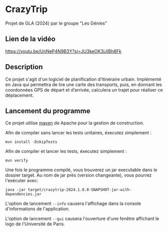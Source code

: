 # CrazyTrip

Projet de GLA (2024) par le groupe "Les Génies"

## Lien de la vidéo

https://youtu.be/UnNeP4N9B3Y?si=JU3keOK3iJIBh8Fk

## Description

Ce projet s'agit d'un logiciel de planification d’itinéraire urbain. Implémenté en Java qui permettra de lire une carte des transports, puis, en donnant les coordonnées GPS de départ et d’arrivée, calculera un trajet pour réaliser ce déplacement.

## Lancement du programme
Ce projet utilise [maven](https://maven.apache.org/) de Apache pour la gestion de construction.

Afin de compiler sans lancer les tests unitaires, éxecutez simplement :
```
mvn install -DskipTests

```

Afin de compiler et lancer les tests, éxecutez simplement :
```
mvn verify

```

Une fois le programme compilé, vous trouverez un jar executable dans le dossier target. Au nom de jar près (version changeante), vous pourrez l'exécuter avec:
```
java -jar target/crazytrip-2024.1.0.0-SNAPSHOT-jar-with-dependencies.jar
```

L'option de lancement `--info` causera l'affichage dans la console d'informations de l'application.

L'option de lancement `--gui` causera l'ouverture d'une fenêtre affichant le logo de l'Université de Paris.

